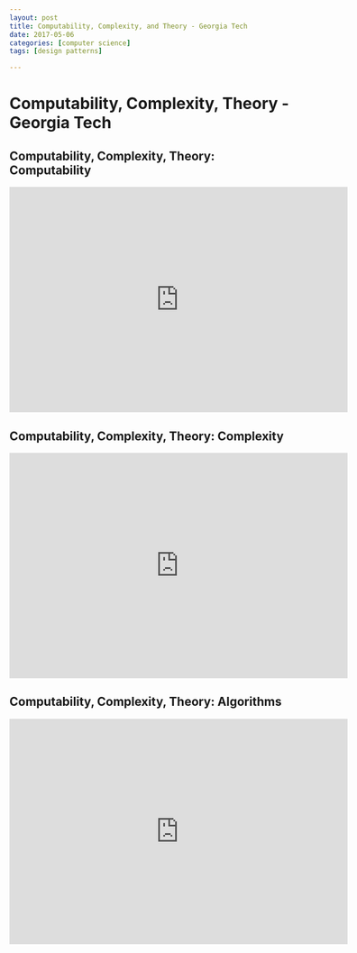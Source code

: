 ```yaml
---
layout: post
title: Computability, Complexity, and Theory - Georgia Tech
date: 2017-05-06
categories: [computer science]
tags: [design patterns]

---
```


Computability, Complexity, Theory - Georgia Tech
========================

## Computability, Complexity, Theory: Computability

<iframe width="600" height="400" src="https://www.youtube.com/embed/1PVt-iZBIto?list=PLAwxTw4SYaPnOLuiqtLyKu08FyKdX7Dut" frameborder="0" allowfullscreen></iframe>


## Computability, Complexity, Theory: Complexity

<iframe width="600" height="400" src="https://www.youtube.com/embed/tCs87wwHIyI?list=PLAwxTw4SYaPmdtCSyH7lMfm75KSpWMj8K" frameborder="0" allowfullscreen></iframe>


## Computability, Complexity, Theory: Algorithms

<iframe width="600" height="400" src="https://www.youtube.com/embed/0OuLdNq3ONo?list=PLAwxTw4SYaPkbWSEj_1iO7rILlWDJImW4" frameborder="0" allowfullscreen></iframe>